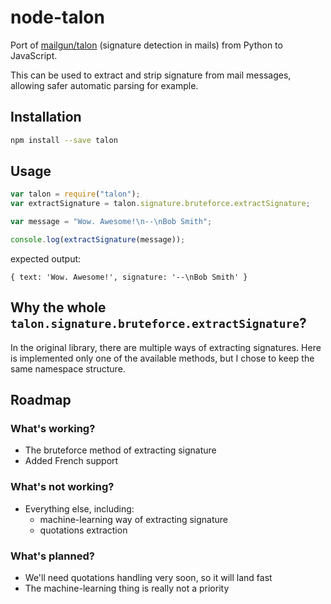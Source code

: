 node-talon
==========

Port of [mailgun/talon](https://github.com/mailgun/talon) (signature detection in mails) from Python to JavaScript.

This can be used to extract and strip signature from mail messages, allowing safer automatic parsing for example.

Installation
------------

```sh
npm install --save talon
```

Usage
-----

```js
var talon = require("talon");
var extractSignature = talon.signature.bruteforce.extractSignature;

var message = "Wow. Awesome!\n--\nBob Smith";

console.log(extractSignature(message));
```

expected output:

```
{ text: 'Wow. Awesome!', signature: '--\nBob Smith' }
```

Why the whole `talon.signature.bruteforce.extractSignature`?
------------------------------------------------------------

In the original library, there are multiple ways of extracting signatures. Here is implemented only one of the available methods, but I chose to keep the same namespace structure.

Roadmap
-------

### What's working?

* The bruteforce method of extracting signature
* Added French support

### What's not working?

* Everything else, including:
  * machine-learning way of extracting signature
  * quotations extraction

### What's planned?

* We'll need quotations handling very soon, so it will land fast
* The machine-learning thing is really not a priority
